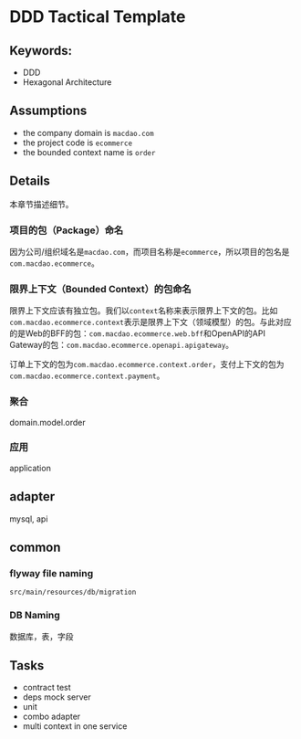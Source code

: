 # DDD Tactical Template

## Keywords:

- DDD
- Hexagonal Architecture

## Assumptions

- the company domain is `macdao.com`
- the project code is `ecommerce`
- the bounded context name is `order`

## Details

本章节描述细节。

### 项目的包（Package）命名

因为公司/组织域名是`macdao.com`，而项目名称是`ecommerce`，所以项目的包名是`com.macdao.ecommerce`。

### 限界上下文（Bounded Context）的包命名

限界上下文应该有独立包。我们以`context`名称来表示限界上下文的包。比如`com.macdao.ecommerce.context`表示是限界上下文（领域模型）的包。与此对应的是Web的BFF的包：`com.macdao.ecommerce.web.bff`和OpenAPI的API Gateway的包：`com.macdao.ecommerce.openapi.apigateway`。

订单上下文的包为`com.macdao.ecommerce.context.order`，支付上下文的包为`com.macdao.ecommerce.context.payment`。

### 聚合

domain.model.order

### 应用

application

## adapter

mysql, api

## common

### flyway file naming

`src/main/resources/db/migration`

### DB Naming

数据库，表，字段



## Tasks

- contract test
- deps mock server
- unit
- combo adapter
- multi context in one service